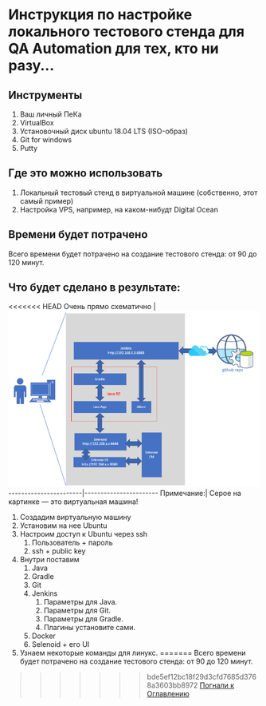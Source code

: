# Инструкция по настройке локального тестового стенда для QA Automation для тех, кто ни разу...
## Инструменты
1. Ваш личный ПеКа
2. VirtualBox
3. Установочный диск ubuntu 18.04 LTS (ISO-образ)
4. Git for windows
5. Putty
## Где это можно использовать
1. Локальный тестовый стенд в виртуальной машине (собственно, этот самый пример)
2. Настройка VPS, например, на каком-нибудт Digital Ocean
## Времени будет потрачено
Всего времени будет потрачено на создание тестового стенда: от 90 до 120 минут.
## Что будет сделано в результате:

<<<<<<< HEAD
Очень прямо схематично | ![Какая-то схема](./src/img/004whatarewefoing.png)
-----------------------|-----------------------
Примечание:| Серое на картинке — это виртуальная машина!
1. Создадим виртуальную машину 
2. Установим на нее Ubuntu
3. Настроим доступ к Ubuntu через ssh
   1. Пользователь + пароль
   2. ssh + public key
4. Внутри поставим
   1. Java
   2. Gradle
   3. Git
   4. Jenkins
      1. Параметры для Java.
      2. Параметры для Git.
      3. Параметры для Gradle.
      4. Плагины установите сами.
   5. Docker
   6. Selenoid + его UI
5. Узнаем некоторые команды для линукс.
=======
Всего времени будет потрачено на создание тестового стенда: от 90 до 120 минут.

>>>>>>> bde5ef12bc18f29d3cfd7685d3768a3603bb8972
[Погнали к Оглавлению](./src/000%20toc.md)
